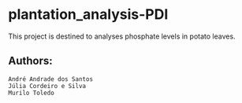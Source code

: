 # plantation_analysis-PDI
This project is destined to analyses phosphate levels in potato leaves.

## Authors:
``` 
André Andrade dos Santos
Júlia Cordeiro e Silva
Murilo Toledo
``` 
